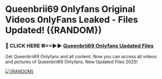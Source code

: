 # Queenbrii69 Onlyfans Original Videos 0nlyFans Leaked - Files Updated! ({RANDOM})

<h3>🔴 CLICK HERE 🌐==►► <a href="https://betterlinks.top/A2PfLJ" rel="nofollow">Queenbrii69 Onlyfans Updated Files</a></h3>

Get Queenbrii69 Onlyfans and all content. Now you can access all videos and pictures of Queenbrii69 Onlyfans. New Updated Files 2025!

[![{RANDOM}](https://i.imgur.com/ppqm5kG.gif)](https://betterlinks.top/A2PfLJ)